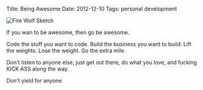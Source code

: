 Title: Being Awesome
Date: 2012-12-10
Tags: personal development


![Fire Wolf Sketch][]


If you wan to be awesome, then go be awesome.

Code the stuff you want to code.  Build the business you want to build.  Lift
the weights.  Lose the weight.  Go the extra mile.

Don't listen to anyone else, just get out there, do what you love, and fucking
KICK ASS along the way.

Don't yield for anyone.


  [Fire Wolf Sketch]: {filename}/images/2012/fire-wolf-sketch.png "Fire Wolf Sketch"
